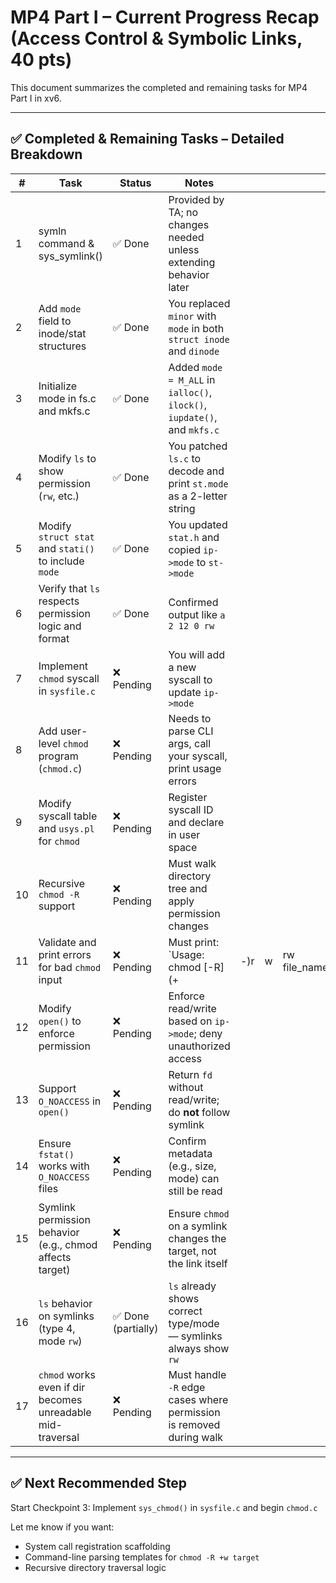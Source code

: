 # MP4 Part I – Current Progress Recap (Access Control & Symbolic Links, 40 pts)

This document summarizes the completed and remaining tasks for MP4 Part I in xv6.

---

## ✅ Completed & Remaining Tasks – Detailed Breakdown

| #  | Task                                                       | Status             | Notes                                                                    |     |   |               |             |
| -- | ---------------------------------------------------------- | ------------------ | ------------------------------------------------------------------------ | --- | - | ------------- | ----------- |
| 1  | symln command & sys\_symlink()                             | ✅ Done             | Provided by TA; no changes needed unless extending behavior later        |     |   |               |             |
| 2  | Add `mode` field to inode/stat structures                  | ✅ Done             | You replaced `minor` with `mode` in both `struct inode` and `dinode`     |     |   |               |             |
| 3  | Initialize mode in fs.c and mkfs.c                         | ✅ Done             | Added `mode = M_ALL` in `ialloc()`, `ilock()`, `iupdate()`, and `mkfs.c` |     |   |               |             |
| 4  | Modify `ls` to show permission (`rw`, etc.)                | ✅ Done             | You patched `ls.c` to decode and print `st.mode` as a 2-letter string    |     |   |               |             |
| 5  | Modify `struct stat` and `stati()` to include `mode`       | ✅ Done             | You updated `stat.h` and copied `ip->mode` to `st->mode`                 |     |   |               |             |
| 6  | Verify that `ls` respects permission logic and format      | ✅ Done             | Confirmed output like `a 2 12 0 rw`                                      |     |   |               |             |
| 7  | Implement `chmod` syscall in `sysfile.c`                   | ❌ Pending          | You will add a new syscall to update `ip->mode`                          |     |   |               |             |
| 8  | Add user-level `chmod` program (`chmod.c`)                 | ❌ Pending          | Needs to parse CLI args, call your syscall, print usage errors           |     |   |               |             |
| 9  | Modify syscall table and `usys.pl` for `chmod`             | ❌ Pending          | Register syscall ID and declare in user space                            |     |   |               |             |
| 10 | Recursive `chmod -R` support                               | ❌ Pending          | Must walk directory tree and apply permission changes                    |     |   |               |             |
| 11 | Validate and print errors for bad `chmod` input            | ❌ Pending          | Must print: \`Usage: chmod \[-R] (+                                      | -)r | w | rw file\_name | dir\_name\` |
| 12 | Modify `open()` to enforce permission                      | ❌ Pending          | Enforce read/write based on `ip->mode`; deny unauthorized access         |     |   |               |             |
| 13 | Support `O_NOACCESS` in `open()`                           | ❌ Pending          | Return `fd` without read/write; do **not** follow symlink                |     |   |               |             |
| 14 | Ensure `fstat()` works with `O_NOACCESS` files             | ❌ Pending          | Confirm metadata (e.g., size, mode) can still be read                    |     |   |               |             |
| 15 | Symlink permission behavior (e.g., chmod affects target)   | ❌ Pending          | Ensure `chmod` on a symlink changes the target, not the link itself      |     |   |               |             |
| 16 | `ls` behavior on symlinks (type 4, mode `rw`)              | ✅ Done (partially) | `ls` already shows correct type/mode — symlinks always show `rw`         |     |   |               |             |
| 17 | `chmod` works even if dir becomes unreadable mid-traversal | ❌ Pending          | Must handle `-R` edge cases where permission is removed during walk      |     |   |               |             |

---

## ✅ Next Recommended Step

Start Checkpoint 3: Implement `sys_chmod()` in `sysfile.c` and begin `chmod.c`

Let me know if you want:

* System call registration scaffolding
* Command-line parsing templates for `chmod -R +w target`
* Recursive directory traversal logic
